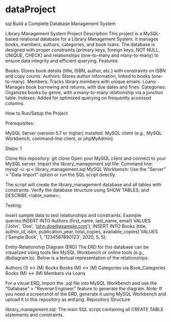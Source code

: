 # dataProject
sql
Build a Complete Database Management System

Library Management System
Project Description
This project is a MySQL-based relational database for a Library Management System. It manages books, members, authors, categories, and book loans. The database is designed with proper constraints (primary keys, foreign keys, NOT NULL, UNIQUE, CHECK) and relationships (one-to-many and many-to-many) to ensure data integrity and efficient querying.
Features:

Books: Stores book details (title, ISBN, author, etc.) with constraints on ISBN and copy counts.
Authors: Stores author information, linked to books (one-to-many).
Members: Tracks library members with unique emails.
Loans: Manages book borrowing and returns, with due dates and fines.
Categories: Organizes books by genre, with a many-to-many relationship via a junction table.
Indexes: Added for optimized querying on frequently accessed columns.

How to Run/Setup the Project

Prerequisites:

MySQL Server (version 5.7 or higher) installed.
MySQL client (e.g., MySQL Workbench, command-line client, or phpMyAdmin).


Steps: 1

Clone this repository: git clone <repository-url>
Open your MySQL client and connect to your MySQL server.
Import the library_management.sql file:
Command line: mysql -u <username> -p < library_management.sql
MySQL Workbench: Use the "Server" > "Data Import" option or run the SQL script directly.


The script will create the library_management database and all tables with constraints.
Verify the database structure using SHOW TABLES; and DESCRIBE <table_name>;.


Testing:

Insert sample data to test relationships and constraints.
Example queries:INSERT INTO Authors (first_name, last_name, email) VALUES ('John', 'Doe', 'john.doe@example.com');
INSERT INTO Books (title, author_id, isbn, publication_year, total_copies, available_copies) VALUES ('Sample Book', 1, '1234567890123', 2020, 5, 5);



Entity-Relationship Diagram (ERD)
The ERD for this database can be visualized using tools like MySQL Workbench or online tools (e.g., dbdiagram.io). Below is a textual representation of the relationships:

Authors (1) ↔ (M) Books
Books (M) ↔ (M) Categories via Book_Categories
Books (M) ↔ (M) Members via Loans

For a visual ERD, import the .sql file into MySQL Workbench and use the "Database" > "Reverse Engineer" feature to generate the diagram.
Note: If you need a screenshot of the ERD, generate it using MySQL Workbench and upload it to this repository as erd.png.
Repository Structure

library_management.sql: The main SQL script containing all CREATE TABLE statements and constraints.



